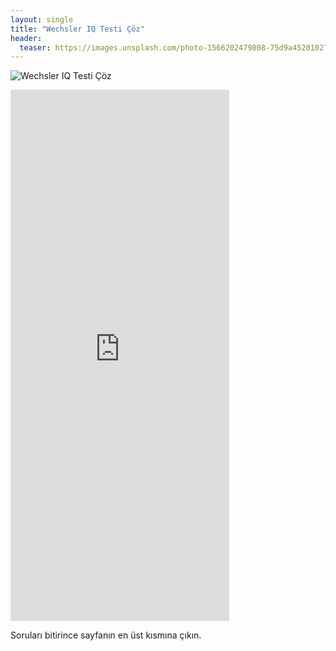 ```yaml
---
layout: single
title: "Wechsler IQ Testi Çöz"
header:
  teaser: https://images.unsplash.com/photo-1566202479808-75d9a4520102?ixlib=rb-1.2.1&ixid=MXwxMjA3fDB8MHxwaG90by1wYWdlfHx8fGVufDB8fHw%3D&auto=format&fit=crop&w=1350&q=80
---
```

![Wechsler IQ Testi Çöz](https://images.unsplash.com/photo-1566202479808-75d9a4520102?ixlib=rb-1.2.1&ixid=MXwxMjA3fDB8MHxwaG90by1wYWdlfHx8fGVufDB8fHw%3D&auto=format&fit=crop&w=1350&q=80)
<iframe src="https://docs.google.com/forms/d/e/1FAIpQLSeKlP0YyFyUdWPks5sQOm64Nl-sEkapp8f_MnXUsAN9i7Z3ew/viewform?embedded=true" width="350" height="850" frameborder="0" marginheight="0" marginwidth="0">Wechsler IQ Testi İle Zekanızı Ölçün</iframe>

Soruları bitirince sayfanın en üst kısmına çıkın.

